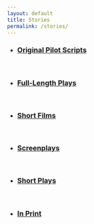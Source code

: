 ```yaml
---
layout: default
title: Stories
permalink: /stories/
---
```


<ul>
<li><a href="javascript:;" onClick="document.getElementById('pilots').style.display='block';"><h3>Original Pilot Scripts</h3></a></li>
 <div id="pilots" style="display:none;">
  <ul>
  <li><em>After the War, 1-hour, western/drama.</em> At the end of the Civil War, a lone woman with unusual powers, an orphaned girl, and a doctor unite to battle personal demons and societal injustice.</li>
  <li><em>For Always, 1/2-hour, dark comedy.</em> A skilled cosmetician can't hold a job because her compulsive truth-telling leaves her persona non grata. She lands a perfect job with a funeral home where the clients don't talk back.</li>
  <li><em>Spectactular Grit, 1-hour, drama.</em> A district attorney's post-traumatic stress jeopardizes both her marriage and her re-election campaign. When a young thoroughbred is left in her care, she finds a new reason to get up in the morning.</li>
  </ul>
  <a href="javascript:;" onClick="document.getElementById('pilots').style.display='none';">Hide Original Pilot Scripts</a>
  </div>
 <br>
<li><a href="javascript:;" onClick="document.getElementById('flplays').style.display='block';"><h3>Full-Length Plays</h3></a></li>
 <div id="flplays" style="display:none;">
  <ul>
  <li><em>How to Wear a Mask</em></li>
  <li><em>Living in the Twilight with Our Three Selves</em></li>
  <li><em>Do Geese See God</em></li>
  <li><em>A Pentagon Morning</em></li>
  <li><em>Using the Door</em></li>
  </ul>
  <a href="javascript:;" onClick="document.getElementById('flplays').style.display='none';">Hide Full-Length Plays - synopses coming soon</a>
 </div>
 <br>
<li><a href="javascript:;" onClick="document.getElementById('shortfilms').style.display='block';"><h3>Short Films</h3></a></li>
 <div id="shortfilms" style="display:none;">
  <ul>
  <li><em>Mollie Murphy, Petophile Vigilante, </em>10 minute mockumentary. Nano-budget made in Louisville, KY.</li>
  <li><iframe src="https://player.vimeo.com/video/20042430" width="500" height="281" frameborder="0" webkitallowfullscreen mozallowfullscreen allowfullscreen></iframe> <p><a href="https://vimeo.com/20042430">Mollie Murphy, Petophile Vigilante</a> from <a href="https://vimeo.com/guerrilladaville">JD Eames</a> on <a href="https://vimeo.com">Vimeo</a>.</p></li>
  </ul>
  <a href="javascript:;" onClick="document.getElementById('shortfilms').style.display='none';">Hide Short Films</a>
 </div>
 <br>
<li><a href="javascript:;" onClick="document.getElementById('films').style.display='block';"><h3>Screenplays</h3></a></li>
 <div id="films" style="display:none;">
 <ul>
 <li><em>For Always</em></li>
 <li><em>Softly When It Changes</em></li>
 <li><em>Zeus Club</em></li>
 <li><em>Fly Away On A Silver Morning</em></li>
 </ul>
 <a href="javascript:;" onClick="document.getElementById('films').style.display='none';">Hide Screenplays - synopses coming soon</a>
 </div>	
 <br>
<li><a href="javascript:;" onClick="document.getElementById('shortplays').style.display='block';"><h3>Short Plays</h3></a></li>
 <div id="shortplays" style="display:none;">
 <ul>
 <li><em>Her Bag of Favorite Things</em></li>
 <li><em>Excess Baggage</em></li>
 <li><em>Bag in the Airport</em></li>
 <li><em>Posers at the Gate</em></li>
 <li><em>Intimate ASCII</em></li>
 </ul>
 <a href="javascript:;" onClick="document.getElementById('shortplays').style.display='none';">Hide Short Plays - synopses coming soon</a>
 </div>	
 <br>	
 <li><a href="javascript:;" onClick="document.getElementById('inprint').style.display='block';"><h3>In Print</h3></a></li>
  <div id="inprint" style="display:none;">
  <ul>
  <li><em>Quay Journal, Summer 2009</em></li>
  <li><em>The Hollow & Other Plays, Collections from the New Play Development Workshop 2004-2007</em></li>
  <li><em>Estrogenius Book of Plays, 2002</em></li>
  <li><em>Healthy Primates & Other Plays, Collections from the New Play Development Workshop, 2000-2003</em></li>
  </ul>
  <a href="javascript:;" onClick="document.getElementById('inprint').style.display='none';">Hide In Print</a>
</div>	
</ul>